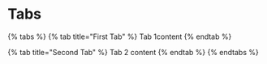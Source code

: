 # Tabs

{% tabs %}
{% tab title="First Tab" %}
Tab 1content
{% endtab %}

{% tab title="Second Tab" %}
Tab 2 content 
{% endtab %}
{% endtabs %}

